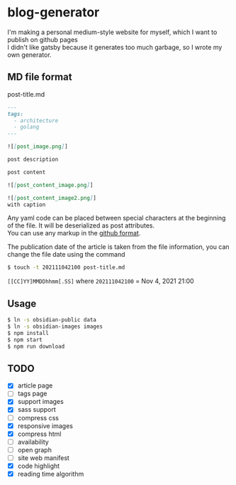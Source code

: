 # blog-generator

I'm making a personal medium-style website for myself, which I want to publish on github pages  
I didn't like gatsby because it generates too much garbage, so I wrote my own generator.

## MD file format

post-title.md

```md
---
tags:
  - architecture
  - golang
---

![[post_image.png]]

post description

post content

![[post_content_image.png]]

![[post_content_image2.png]]
with caption
```

Any yaml code can be placed between special characters at the beginning of the file. It will be deserialized as post attributes.  
You can use any markup in the [github format](https://docs.github.com/en/get-started/writing-on-github/getting-started-with-writing-and-formatting-on-github/basic-writing-and-formatting-syntax).

The publication date of the article is taken from the file information, you can change the file date using the command

```bash
$ touch -t 202111042100 post-title.md
```

`[[CC]YY]MMDDhhmm[.SS]` where `202111042100` = Nov 4, 2021 21:00

## Usage

```bash
$ ln -s obsidian-public data
$ ln -s obsidian-images images
$ npm install
$ npm start
$ npm run download
```

## TODO

- [x] article page
- [ ] tags page
- [x] support images
- [x] sass support
- [ ] compress css
- [x] responsive images
- [x] compress html
- [ ] availability
- [ ] open graph
- [ ] site web manifest
- [x] code highlight
- [x] reading time algorithm
